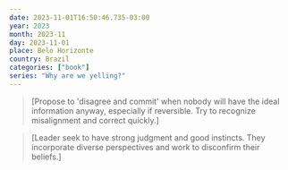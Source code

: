 ```yaml
---
date: 2023-11-01T16:50:46.735-03:00
year: 2023
month: 2023-11
day: 2023-11-01
place: Belo Horizonte
country: Brazil
categories: ["book"]
series: "Why are we yelling?"
---
```

> [Propose to 'disagree and commit' when nobody will have the ideal information anyway, especially if reversible. Try to recognize misalignment and correct quickly.]

> [Leader seek to have strong judgment and good instincts. They incorporate diverse perspectives and work to disconfirm their beliefs.]
